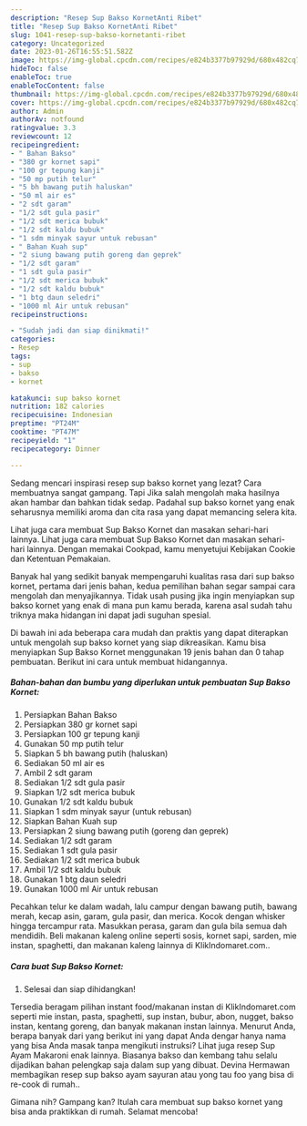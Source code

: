```yaml
---
description: "Resep Sup Bakso KornetAnti Ribet"
title: "Resep Sup Bakso KornetAnti Ribet"
slug: 1041-resep-sup-bakso-kornetanti-ribet
category: Uncategorized
date: 2023-01-26T16:55:51.582Z
image: https://img-global.cpcdn.com/recipes/e824b3377b97929d/680x482cq70/sup-bakso-kornet-foto-resep-utama.jpg
hideToc: false
enableToc: true
enableTocContent: false
thumbnail: https://img-global.cpcdn.com/recipes/e824b3377b97929d/680x482cq70/sup-bakso-kornet-foto-resep-utama.jpg
cover: https://img-global.cpcdn.com/recipes/e824b3377b97929d/680x482cq70/sup-bakso-kornet-foto-resep-utama.jpg
author: Admin
authorAv: notfound
ratingvalue: 3.3
reviewcount: 12
recipeingredient:
- " Bahan Bakso"
- "380 gr kornet sapi"
- "100 gr tepung kanji"
- "50 mp putih telur"
- "5 bh bawang putih haluskan"
- "50 ml air es"
- "2 sdt garam"
- "1/2 sdt gula pasir"
- "1/2 sdt merica bubuk"
- "1/2 sdt kaldu bubuk"
- "1 sdm minyak sayur untuk rebusan"
- " Bahan Kuah sup"
- "2 siung bawang putih goreng dan geprek"
- "1/2 sdt garam"
- "1 sdt gula pasir"
- "1/2 sdt merica bubuk"
- "1/2 sdt kaldu bubuk"
- "1 btg daun seledri"
- "1000 ml Air untuk rebusan"
recipeinstructions:

- "Sudah jadi dan siap dinikmati!"
categories:
- Resep
tags:
- sup
- bakso
- kornet

katakunci: sup bakso kornet 
nutrition: 182 calories
recipecuisine: Indonesian
preptime: "PT24M"
cooktime: "PT47M"
recipeyield: "1"
recipecategory: Dinner

---
```



Sedang mencari inspirasi resep sup bakso kornet yang lezat? Cara membuatnya sangat gampang. Tapi Jika salah mengolah maka hasilnya akan hambar dan bahkan tidak sedap. Padahal sup bakso kornet yang enak seharusnya memiliki aroma dan cita rasa yang dapat memancing selera kita.


Lihat juga cara membuat Sup Bakso Kornet dan masakan sehari-hari lainnya. Lihat juga cara membuat Sup Bakso Kornet dan masakan sehari-hari lainnya. Dengan memakai Cookpad, kamu menyetujui Kebijakan Cookie dan Ketentuan Pemakaian.

Banyak hal yang sedikit banyak mempengaruhi kualitas rasa dari sup bakso kornet, pertama dari jenis bahan, kedua pemilihan bahan segar sampai cara mengolah dan menyajikannya. Tidak usah pusing jika ingin menyiapkan sup bakso kornet yang enak di mana pun kamu berada, karena asal sudah tahu triknya maka hidangan ini dapat jadi suguhan spesial.


Di bawah ini ada beberapa cara mudah dan praktis yang dapat diterapkan untuk mengolah sup bakso kornet yang siap dikreasikan. Kamu bisa menyiapkan Sup Bakso Kornet menggunakan 19 jenis bahan dan 0 tahap pembuatan. Berikut ini cara untuk membuat hidangannya.

<!--inarticleads1-->

##### Bahan-bahan dan bumbu yang diperlukan untuk pembuatan Sup Bakso Kornet:

1. Persiapkan  Bahan Bakso
1. Persiapkan 380 gr kornet sapi
1. Persiapkan 100 gr tepung kanji
1. Gunakan 50 mp putih telur
1. Siapkan 5 bh bawang putih (haluskan)
1. Sediakan 50 ml air es
1. Ambil 2 sdt garam
1. Sediakan 1/2 sdt gula pasir
1. Siapkan 1/2 sdt merica bubuk
1. Gunakan 1/2 sdt kaldu bubuk
1. Siapkan 1 sdm minyak sayur (untuk rebusan)
1. Siapkan  Bahan Kuah sup
1. Persiapkan 2 siung bawang putih (goreng dan geprek)
1. Sediakan 1/2 sdt garam
1. Sediakan 1 sdt gula pasir
1. Sediakan 1/2 sdt merica bubuk
1. Ambil 1/2 sdt kaldu bubuk
1. Gunakan 1 btg daun seledri
1. Gunakan 1000 ml Air untuk rebusan


Pecahkan telur ke dalam wadah, lalu campur dengan bawang putih, bawang merah, kecap asin, garam, gula pasir, dan merica. Kocok dengan whisker hingga tercampur rata. Masukkan perasa, garam dan gula bila semua dah mendidih. Beli makanan kaleng online seperti sosis, kornet sapi, sarden, mie instan, spaghetti, dan makanan kaleng lainnya di KlikIndomaret.com.. 

<!--inarticleads2-->

##### Cara buat Sup Bakso Kornet:


1. Selesai dan siap dihidangkan!

Tersedia beragam pilihan instant food/makanan instan di KlikIndomaret.com seperti mie instan, pasta, spaghetti, sup instan, bubur, abon, nugget, bakso instan, kentang goreng, dan banyak makanan instan lainnya. Menurut Anda, berapa banyak dari yang berikut ini yang dapat Anda dengar hanya nama yang bisa Anda masak tanpa mengikuti instruksi? Lihat juga resep Sup Ayam Makaroni enak lainnya. Biasanya bakso dan kembang tahu selalu dijadikan bahan pelengkap saja dalam sup yang dibuat. Devina Hermawan membagikan resep sup bakso ayam sayuran atau yong tau foo yang bisa di re-cook di rumah.. 

Gimana nih? Gampang kan? Itulah cara membuat sup bakso kornet yang bisa anda praktikkan di rumah. Selamat mencoba!
